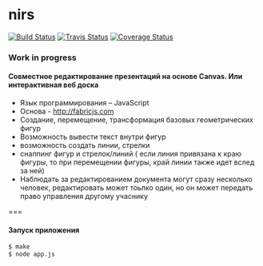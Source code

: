 # nirs

[![Build Status][travis-build-status]][travis]
[![Travis Status][test-img]][travis]
[![Coverage Status][coverage-img]][coveralls]

[travis]:               https://travis-ci.org/evgenjion/nirs
[travis-build-status]:  https://travis-ci.org/evgenjion/nirs.svg?branch=dev
[test-img]:             https://img.shields.io/travis/evgenjion/nirs.svg?label=tests

[coveralls]:    https://coveralls.io/github/evgenjion/nirs?branch=dev
[coverage-img]: https://coveralls.io/repos/github/evgenjion/nirs/badge.svg?branch=dev

### Work in progress

#### Совместное редактирование презентаций на основе Canvas. Или интерактивная веб доска
  * Язык программирования – JavaScript
  * Основа - http://fabricjs.com
  * Создание, перемещение, трансформация базовых геометрических фигур
  * Возможность вывести текст внутри фигур
  * возможность создать линии, стрелки
  * снаппинг фигур и стрелок/линий ( если линия привязана к краю фигуры, то при перемещении фигуры, край линии также идет вслед за ней)
  * Наблюдать за редактированием документа могут сразу несколько человек, редактировать может тоьлко один, но он может передать право управления другому учаснику


===

#### Запуск приложения
``` bash
$ make
$ node app.js
```

